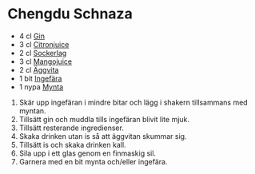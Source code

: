 # Chengdu Schnaza   
- 4 cl [Gin](https://drinkoteket.se/ingrediens/gin/)   
- 3 cl [Citronjuice](https://drinkoteket.se/ingrediens/citronjuice/)   
- 2 cl [Sockerlag](https://drinkoteket.se/ingrediens/sockerlag/)   
- 3 cl [Mangojuice](https://drinkoteket.se/ingrediens/mangojuice/)   
- 2 cl [Äggvita](https://drinkoteket.se/ingrediens/aggvita/)   
- 1 bit [Ingefära](https://drinkoteket.se/ingrediens/ingefara/)   
- 1 nypa [Mynta](https://drinkoteket.se/ingrediens/mynta/)   
   
   
1. Skär upp ingefäran i mindre bitar och lägg i shakern tillsammans med myntan.   
2. Tillsätt gin och muddla tills ingefäran blivit lite mjuk.   
3. Tillsätt resterande ingredienser.   
4. Skaka drinken utan is så att äggvitan skummar sig.   
5. Tillsätt is och skaka drinken kall.   
6. Sila upp i ett glas genom en finmaskig sil.   
7. Garnera med en bit mynta och/eller ingefära.   

